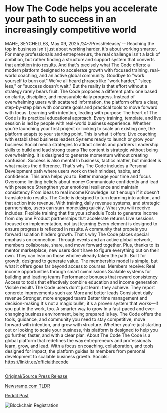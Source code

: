 # How The Code helps you accelerate your path to success in an increasingly competitive world

MAHE, SEYCHELLES, May 09, 2025 /24-7PressRelease/ -- Reaching the top in business isn't just about working harder, it's about working smarter. For many professionals and entrepreneurs, the real challenge isn't a lack of ambition, but rather finding a structure and support system that converts that ambition into results. And that's precisely what The Code offers: a modern platform designed to accelerate growth with focused training, real-world coaching, and an active global community.  Goodbye to "work yourself to burn out"  We've all heard phrases like "work harder," "sleep less," or "success doesn't wait." But the reality is that effort without a strategy rarely bears fruit. The Code proposes a different path: one based on clarity, discipline, and measurable daily progress. Instead of overwhelming users with scattered information, the platform offers a clear, step-by-step plan with concrete goals and practical tools to move forward with focus.  Learning with intention, leading with purpose  The heart of The Code is its practical educational approach. Every training, template, and live session is led by people with real-world business experience. Whether you're launching your first project or looking to scale an existing one, the platform adapts to your starting point.  This is what it offers:  Live coaching with established business leaders Systems ready to launch or grow your business Social media strategies to attract clients and partners Leadership skills to build and lead strong teams The content is strategic without being overwhelming. It is designed to generate momentum without creating confusion.  Success is also mental  In business, tactics matter, but mindset is what makes the difference. That's why The Code includes a Personal Development path where users work on their mindset, habits, and confidence.  This area helps you to:  Better manage your time and focus Overcome limiting beliefs about money Communicate confidently and lead with presence Strengthen your emotional resilience and maintain consistency  From ideas to real income  Knowledge isn't enough if it doesn't translate into results. The Code is designed to turn learning into action, and that action into revenue. With training, daily revenue systems, and strategic partnerships, users can start monetizing quickly.  What you will receive includes:  Flexible training that fits your schedule Tools to generate income from day one Product partnerships that accelerate returns Live sessions focused on implementation, not just learning Every element is designed to ensure progress is reflected in results. A community that propels you forward  Isolation hinders growth. That's why The Code places special emphasis on connection. Through events and an active global network, members collaborate, share, and move forward together. Plus, thanks to its mentor marketplace, new users don't have to figure everything out on their own. They can lean on those who've already taken the path. Built for growth, designed to generate value.  The membership model is simple, but what it offers goes far beyond access to courses. Members receive:  Real income opportunities through smart commissions Scalable systems for building and leading teams Performance bonuses that reward consistency Access to tools that effectively combine education and income generation Visible results  The Code users don't just learn: they achieve. They report concrete improvements such as:  More and better leads Consistent daily revenue Stronger, more engaged teams Better time management and decision-making It's not a magic bullet; it's a proven system that works—if you put in the work, too. A smarter way to grow  In a fast-paced and ever-changing business environment, being prepared is key. The Code offers the tools, guidance, and community you need to stay competitive, move forward with intention, and grow with structure.  Whether you're just starting out or looking to scale your business, this platform is designed to help you go further, faster, and with a clear plan.  About The Code The Code is a global platform that redefines the way entrepreneurs and professionals learn, grow, and lead. With a focus on coaching, collaboration, and tools designed for impact, the platform guides its members from personal development to scalable business growth.  Socials: https://linktr.ee/officialthecode 

---

[Original/Source Press Release](https://www.24-7pressrelease.com/press-release/522593/how-the-code-helps-you-accelerate-your-path-to-success-in-an-increasingly-competitive-world)
                    

[Newsramp.com TLDR](https://newsramp.com/curated-news/the-code-accelerating-growth-for-professionals-and-entrepreneurs/ef5a250b98c52d401d6dd3324ad23fba) 

 



[Reddit Post](https://www.reddit.com/r/MarketingNewsramp/comments/1kickdu/the_code_accelerating_growth_for_professionals/) 



![Blockchain Registration](https://cdn.newsramp.app/24-7PressRelease/qrcode/255/9/yogaXbc_.webp)